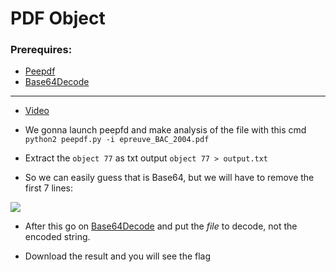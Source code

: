 #  PDF Object

### Prerequires:

- [Peepdf](https://github.com/jesparza/peepdf)
- [Base64Decode](https://www.base64decode.org/)

-----------------

- [Video](https://www.youtube.com/watch?v=EgbMNmKvOGk)

- We gonna launch peepfd and make analysis of the file with this cmd `python2 peepdf.py -i epreuve_BAC_2004.pdf`

- Extract the `object 77` as txt output `object 77 > output.txt`

- So we can easily guess that is Base64, but we will have to remove the first 7 lines:

<img src="https://cdn.discordapp.com/attachments/883796930096934962/884863050212069416/unknown.png">

- After this go on [Base64Decode](https://www.base64decode.org/) and put the *file* to decode, not the encoded string.

- Download the result and you will see the flag
